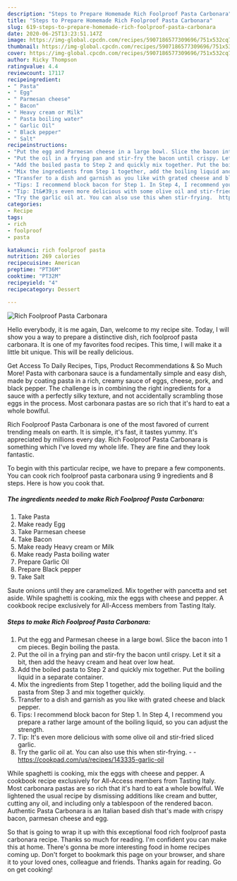```yaml
---
description: "Steps to Prepare Homemade Rich Foolproof Pasta Carbonara"
title: "Steps to Prepare Homemade Rich Foolproof Pasta Carbonara"
slug: 619-steps-to-prepare-homemade-rich-foolproof-pasta-carbonara
date: 2020-06-25T13:23:51.147Z
image: https://img-global.cpcdn.com/recipes/5907186577309696/751x532cq70/rich-foolproof-pasta-carbonara-recipe-main-photo.jpg
thumbnail: https://img-global.cpcdn.com/recipes/5907186577309696/751x532cq70/rich-foolproof-pasta-carbonara-recipe-main-photo.jpg
cover: https://img-global.cpcdn.com/recipes/5907186577309696/751x532cq70/rich-foolproof-pasta-carbonara-recipe-main-photo.jpg
author: Ricky Thompson
ratingvalue: 4.4
reviewcount: 17117
recipeingredient:
- " Pasta"
- " Egg"
- " Parmesan cheese"
- " Bacon"
- " Heavy cream or Milk"
- " Pasta boiling water"
- " Garlic Oil"
- " Black pepper"
- " Salt"
recipeinstructions:
- "Put the egg and Parmesan cheese in a large bowl. Slice the bacon into 1 cm pieces. Begin boiling the pasta."
- "Put the oil in a frying pan and stir-fry the bacon until crispy. Let it sit a bit, then add the heavy cream and heat over low heat."
- "Add the boiled pasta to Step 2 and quickly mix together. Put the boiling liquid in a separate container."
- "Mix the ingredients from Step 1 together, add the boiling liquid and the pasta from Step 3 and mix together quickly."
- "Transfer to a dish and garnish as you like with grated cheese and black pepper."
- "Tips: I recommend block bacon for Step 1. In Step 4, I recommend you prepare a rather large amount of the boiling liquid, so you can adjust the strength."
- "Tip: It&#39;s even more delicious with some olive oil and stir-fried sliced garlic."
- "Try the garlic oil at. You can also use this when stir-frying.  https://cookpad.com/us/recipes/143335-garlic-oil"
categories:
- Recipe
tags:
- rich
- foolproof
- pasta

katakunci: rich foolproof pasta 
nutrition: 269 calories
recipecuisine: American
preptime: "PT36M"
cooktime: "PT32M"
recipeyield: "4"
recipecategory: Dessert

---
```



![Rich Foolproof Pasta Carbonara](https://img-global.cpcdn.com/recipes/5907186577309696/751x532cq70/rich-foolproof-pasta-carbonara-recipe-main-photo.jpg)

Hello everybody, it is me again, Dan, welcome to my recipe site. Today, I will show you a way to prepare a distinctive dish, rich foolproof pasta carbonara. It is one of my favorites food recipes. This time, I will make it a little bit unique. This will be really delicious.

Get Access To Daily Recipes, Tips, Product Recommendations &amp; So Much More! Pasta with carbonara sauce is a fundamentally simple and easy dish, made by coating pasta in a rich, creamy sauce of eggs, cheese, pork, and black pepper. The challenge is in combining the right ingredients for a sauce with a perfectly silky texture, and not accidentally scrambling those eggs in the process. Most carbonara pastas are so rich that it&#39;s hard to eat a whole bowlful.

Rich Foolproof Pasta Carbonara is one of the most favored of current trending meals on earth. It is simple, it's fast, it tastes yummy. It's appreciated by millions every day. Rich Foolproof Pasta Carbonara is something which I've loved my whole life. They are fine and they look fantastic.


To begin with this particular recipe, we have to prepare a few components. You can cook rich foolproof pasta carbonara using 9 ingredients and 8 steps. Here is how you cook that.

<!--inarticleads1-->

##### The ingredients needed to make Rich Foolproof Pasta Carbonara:

1. Take  Pasta
1. Make ready  Egg
1. Take  Parmesan cheese
1. Take  Bacon
1. Make ready  Heavy cream or Milk
1. Make ready  Pasta boiling water
1. Prepare  Garlic Oil
1. Prepare  Black pepper
1. Take  Salt


Saute onions until they are caramelized. Mix together with pancetta and set aside. While spaghetti is cooking, mix the eggs with cheese and pepper. A cookbook recipe exclusively for All-Access members from Tasting Italy. 

<!--inarticleads2-->

##### Steps to make Rich Foolproof Pasta Carbonara:

1. Put the egg and Parmesan cheese in a large bowl. Slice the bacon into 1 cm pieces. Begin boiling the pasta.
1. Put the oil in a frying pan and stir-fry the bacon until crispy. Let it sit a bit, then add the heavy cream and heat over low heat.
1. Add the boiled pasta to Step 2 and quickly mix together. Put the boiling liquid in a separate container.
1. Mix the ingredients from Step 1 together, add the boiling liquid and the pasta from Step 3 and mix together quickly.
1. Transfer to a dish and garnish as you like with grated cheese and black pepper.
1. Tips: I recommend block bacon for Step 1. In Step 4, I recommend you prepare a rather large amount of the boiling liquid, so you can adjust the strength.
1. Tip: It&#39;s even more delicious with some olive oil and stir-fried sliced garlic.
1. Try the garlic oil at. You can also use this when stir-frying. -  - https://cookpad.com/us/recipes/143335-garlic-oil


While spaghetti is cooking, mix the eggs with cheese and pepper. A cookbook recipe exclusively for All-Access members from Tasting Italy. Most carbonara pastas are so rich that it&#39;s hard to eat a whole bowlful. We lightened the usual recipe by dismissing additions like cream and butter, cutting any oil, and including only a tablespoon of the rendered bacon. Authentic Pasta Carbonara is an Italian based dish that&#39;s made with crispy bacon, parmesan cheese and egg. 

So that is going to wrap it up with this exceptional food rich foolproof pasta carbonara recipe. Thanks so much for reading. I'm confident you can make this at home. There's gonna be more interesting food in home recipes coming up. Don't forget to bookmark this page on your browser, and share it to your loved ones, colleague and friends. Thanks again for reading. Go on get cooking!
